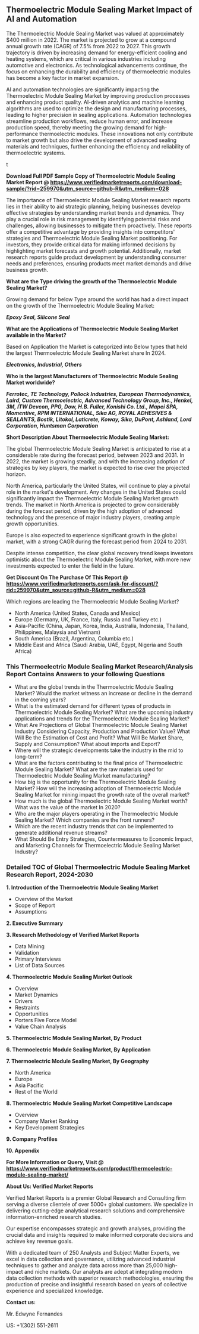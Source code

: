 <h2>Thermoelectric Module Sealing Market Impact of AI and Automation</h2><p>The Thermoelectric Module Sealing Market was valued at approximately $400 million in 2022. The market is projected to grow at a compound annual growth rate (CAGR) of 7.5% from 2022 to 2027. This growth trajectory is driven by increasing demand for energy-efficient cooling and heating systems, which are critical in various industries including automotive and electronics. As technological advancements continue, the focus on enhancing the durability and efficiency of thermoelectric modules has become a key factor in market expansion.</p><p>AI and automation technologies are significantly impacting the Thermoelectric Module Sealing Market by improving production processes and enhancing product quality. AI-driven analytics and machine learning algorithms are used to optimize the design and manufacturing processes, leading to higher precision in sealing applications. Automation technologies streamline production workflows, reduce human error, and increase production speed, thereby meeting the growing demand for high-performance thermoelectric modules. These innovations not only contribute to market growth but also drive the development of advanced sealing materials and techniques, further enhancing the efficiency and reliability of thermoelectric systems.</p>t</p><p id="" class=""><strong>Download Full PDF Sample Copy of Thermoelectric Module Sealing Market Report @ <a href="https://www.verifiedmarketreports.com/download-sample/?rid=259970&utm_source=github-R&utm_medium=028" target="_blank">https://www.verifiedmarketreports.com/download-sample/?rid=259970&utm_source=github-R&utm_medium=028</a></strong></p><p>The importance of&nbsp;Thermoelectric Module Sealing Market research reports lies in their ability to aid strategic planning, helping businesses develop effective strategies by understanding market trends and dynamics. They play a crucial role in risk management by identifying potential risks and challenges, allowing businesses to mitigate them proactively. These reports offer a competitive advantage by providing insights into competitors' strategies and Thermoelectric Module Sealing Market positioning. For investors, they provide critical data for making informed decisions by highlighting market forecasts and growth potential. Additionally, market research reports guide product development by understanding consumer needs and preferences, ensuring products meet market demands and drive business growth.</p><p><strong>What are the&nbsp;Type driving the growth of the Thermoelectric Module Sealing Market?</strong></p><p id="" class="">Growing demand for below Type around the world has had a direct impact on the growth of the Thermoelectric Module Sealing Market:</p><em><strong>Epoxy Seal, Silicone Seal</strong></em></p><strong>What are the&nbsp;Applications&nbsp;of Thermoelectric Module Sealing Market available in the Market?</strong></p><p id="" class="">Based on Application the Market is categorized into Below types that held the largest Thermoelectric Module Sealing Market share In 2024.</p><em><strong>Electronics, Industrial, Others</strong></em></p><strong>Who is the largest Manufacturers of Thermoelectric Module Sealing Market worldwide?</strong></p><p><em><strong>Ferrotec, TE Technology, Pollock Industries, European Thermodynamics, Laird, Custom Thermoelectric, Advanced Technology Group, Inc., Henkel, 3M, ITW Devcon, PPG, Dow, H.B. Fuller, Konishi Co. Ltd., Mapei SPA, Momentive, RPM INTERNATIONAL, Sika AG, ROYAL ADHESIVES & SEALANTS, Bostik, Litokol, Laticrete, Koway, Sika, DuPont, Ashland, Lord Corporation, Huntsman Corporation</strong></em></p><p id="" class=""><strong>Short Description About Thermoelectric Module Sealing Market:</strong></p><p>The global Thermoelectric Module Sealing Market is anticipated to rise at a considerable rate during the forecast period, between 2023 and 2031. In 2022, the market is growing steadily, and with the increasing adoption of strategies by key players, the market is expected to rise over the projected horizon.</p><p>North America, particularly the United States, will continue to play a pivotal role in the market's development. Any changes in the United States could significantly impact the Thermoelectric Module Sealing Market growth trends. The market in North America is projected to grow considerably during the forecast period, driven by the high adoption of advanced technology and the presence of major industry players, creating ample growth opportunities.</p><p>Europe is also expected to experience significant growth in the global market, with a strong CAGR during the forecast period from 2024 to 2031.</p><p>Despite intense competition, the clear global recovery trend keeps investors optimistic about the Thermoelectric Module Sealing Market, with more new investments expected to enter the field in the future.</p><p id="" class=""><strong>Get Discount On The Purchase Of This Report @ <a href="https://www.verifiedmarketreports.com/ask-for-discount/?rid=259970&utm_source=github-R&utm_medium=028" target="_blank">https://www.verifiedmarketreports.com/ask-for-discount/?rid=259970&utm_source=github-R&utm_medium=028</a></strong></p>Which regions are leading the Thermoelectric Module Sealing Market?</p><ul><li>North America (United States, Canada and Mexico)</li><li>Europe (Germany, UK, France, Italy, Russia and Turkey etc.)</li><li>Asia-Pacific (China, Japan, Korea, India, Australia, Indonesia, Thailand, Philippines, Malaysia and Vietnam)</li><li>South America (Brazil, Argentina, Columbia etc.)</li><li>Middle East and Africa (Saudi Arabia, UAE, Egypt, Nigeria and South Africa)</li></ul><h3 id="" class="">This Thermoelectric Module Sealing Market Research/Analysis Report Contains Answers to your following Questions</h3><ul><li>What are the global trends in the Thermoelectric Module Sealing Market? Would the market witness an increase or decline in the demand in the coming years?</li><li>What is the estimated demand for different types of products in Thermoelectric Module Sealing Market? What are the upcoming industry applications and trends for the Thermoelectric Module Sealing Market?</li><li>What Are Projections of Global Thermoelectric Module Sealing Market Industry Considering Capacity, Production and Production Value? What Will Be the Estimation of Cost and Profit? What Will Be Market Share, Supply and Consumption? What about imports and Export?</li><li>Where will the strategic developments take the industry in the mid to long-term?</li><li>What are the factors contributing to the final price of Thermoelectric Module Sealing Market? What are the raw materials used for Thermoelectric Module Sealing Market manufacturing?</li><li>How big is the opportunity for the Thermoelectric Module Sealing Market? How will the increasing adoption of Thermoelectric Module Sealing Market for mining impact the growth rate of the overall market?</li><li>How much is the global Thermoelectric Module Sealing Market worth? What was the value of the market In 2020?</li><li>Who are the major players operating in the Thermoelectric Module Sealing Market? Which companies are the front runners?</li><li>Which are the recent industry trends that can be implemented to generate additional revenue streams?</li><li>What Should Be Entry Strategies, Countermeasures to Economic Impact, and Marketing Channels for Thermoelectric Module Sealing Market Industry?</li></ul><h3 id="" class="">Detailed TOC of Global Thermoelectric Module Sealing Market Research Report, 2024-2030</h3><p id="" class=""><strong>1. Introduction of the Thermoelectric Module Sealing Market</strong></p><ul><li>Overview of the Market</li><li>Scope of Report</li><li>Assumptions</li></ul><p id="" class=""><strong>2. Executive Summary</strong></p><p id="" class=""><strong>3. Research Methodology of Verified Market Reports</strong></p><ul><li>Data Mining</li><li>Validation</li><li>Primary Interviews</li><li>List of Data Sources</li></ul><p id="" class=""><strong>4. Thermoelectric Module Sealing Market Outlook</strong></p><ul><li>Overview</li><li>Market Dynamics</li><li>Drivers</li><li>Restraints</li><li>Opportunities</li><li>Porters Five Force Model</li><li>Value Chain Analysis</li></ul><p id="" class=""><strong>5. Thermoelectric Module Sealing Market, By Product</strong></p><p id="" class=""><strong>6. Thermoelectric Module Sealing Market, By Application</strong></p><p id="" class=""><strong>7. Thermoelectric Module Sealing Market, By Geography</strong></p><ul><li>North America</li><li>Europe</li><li>Asia Pacific</li><li>Rest of the World</li></ul><p id="" class=""><strong>8. Thermoelectric Module Sealing Market Competitive Landscape</strong></p><ul><li>Overview</li><li>Company Market Ranking</li><li>Key Development Strategies</li></ul><p id="" class=""><strong>9. Company Profiles</strong></p><p id="" class=""><strong>10. Appendix</strong></p><p id="" class=""><strong>For More Information or Query, Visit @ <a href="https://www.verifiedmarketreports.com/product/thermoelectric-module-sealing-market/" target="_blank">https://www.verifiedmarketreports.com/product/thermoelectric-module-sealing-market/</a></strong></p><p id="" class=""><strong>About Us: Verified Market Reports</strong></p><p id="" class="">Verified Market Reports is a premier Global Research and Consulting firm serving a diverse clientele of over 5000+ global customers. We specialize in delivering cutting-edge analytical research solutions and comprehensive information-enriched research studies.</p><p id="" class="">Our expertise encompasses strategic and growth analyses, providing the crucial data and insights required to make informed corporate decisions and achieve key revenue goals.</p><p id="" class="">With a dedicated team of 250 Analysts and Subject Matter Experts, we excel in data collection and governance, utilizing advanced industrial techniques to gather and analyze data across more than 25,000 high-impact and niche markets. Our analysts are adept at integrating modern data collection methods with superior research methodologies, ensuring the production of precise and insightful research based on years of collective experience and specialized knowledge.</p><p id="" class=""><strong>Contact us:</strong></p><p id="" class="">Mr. Edwyne Fernandes</p><p id="" class="">US: +1(302) 551-2611</p>